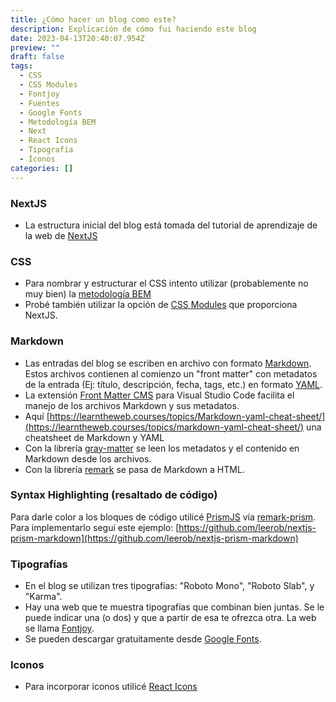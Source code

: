 ```yaml
---
title: ¿Cómo hacer un blog como este?
description: Explicación de cómo fui haciendo este blog
date: 2023-04-13T20:40:07.954Z
preview: ""
draft: false
tags:
  - CSS
  - CSS Modules
  - Fontjoy
  - Fuentes
  - Google Fonts
  - Metodología BEM
  - Next
  - React Icons
  - Tipografía
  - Íconos
categories: []
---
```


### NextJS

- La estructura inicial del blog está tomada del tutorial de aprendizaje de la web de [NextJS](https://nextjs.org/learn/foundations/about-nextjs)

### CSS

- Para nombrar y estructurar el CSS intento utilizar (probablemente no muy bien) la [metodología BEM](https://getbem.com/)
- Probé también utilizar la opción de [CSS Modules](https://nextjs.org/docs/basic-features/built-in-css-support#adding-component-level-css) que proporciona NextJS.

### Markdown

- Las entradas del blog se escriben en archivo con formato [Markdown](https://es.wikipedia.org/wiki/Markdown). Estos archivos contienen al comienzo un "front matter" con metadatos de la entrada (Ej: título, descripción, fecha, tags, etc.) en formato [YAML](https://yaml.org/).
- La extensión [Front Matter CMS](https://frontmatter.codes/) para Visual Studio Code facilita el manejo de los archivos Markdown y sus metadatos.
- Aquí [https://learntheweb.courses/topics/Markdown-yaml-cheat-sheet/](https://learntheweb.courses/topics/markdown-yaml-cheat-sheet/) una cheatsheet de Markdown y YAML
- Con la librería [gray-matter](https://www.npmjs.com/package/gray-matter) se leen los metadatos y el contenido en Markdown desde los archivos.
- Con la librería [remark](https://www.npmjs.com/package/remark) se pasa de Markdown a HTML.

### Syntax Highlighting (resaltado de código)

Para darle color a los bloques de código utilicé [PrismJS](https://prismjs.com/) vía [remark-prism](https://www.npmjs.com/package/remark-prism). Para implementarlo seguí este ejemplo: [https://github.com/leerob/nextjs-prism-markdown](https://github.com/leerob/nextjs-prism-markdown)

### Tipografías

- En el blog se utilizan tres tipografías: "Roboto Mono", "Roboto Slab", y "Karma".
- Hay una web que te muestra tipografías que combinan bien juntas. Se le puede indicar una (o dos) y que a partir de esa te ofrezca otra. La web se llama [Fontjoy](https://fontjoy.com/).
- Se pueden descargar gratuitamente desde [Google Fonts](https://fonts.google.com/).

### Iconos

- Para incorporar iconos utilicé [React Icons](https://github.com/react-icons/react-icons)
